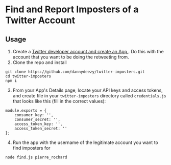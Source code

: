 # Find and Report Imposters of a Twitter Account

## Usage
1. Create a [ Twitter developer account and create an App ](https://developer.twitter.com/). Do this with the account that you want to be doing the retweeting from.
2. Clone the repo and install
```
git clone https://github.com/dannydeezy/twitter-imposters.git
cd twitter-imposters
npm i
```
3. From your App's Details page, locate your API keys and access tokens, and create file in your `twitter-imposters` directory called `credentials.js` that looks like this (fill in the correct values):
```
module.exports = {
    consumer_key: '',
    consumer_secret: '',
    access_token_key: '',
    access_token_secret: ''
};
```
4. Run the app with the username of the legitimate account you want to find imposters for
```
node find.js pierre_rochard
```
